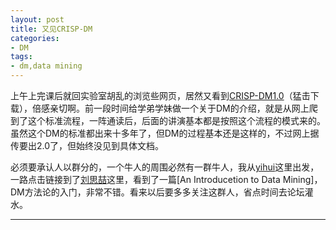 ```yaml
---
layout: post
title: 又见CRISP-DM
categories:
- DM
tags:
- dm,data mining
---
```

上午上完课后就回实验室胡乱的浏览些网页，居然又看到[CRISP-DM1.0][CRISP]（猛击下载），倍感亲切啊。前一段时间给学弟学妹做一个关于DM的介绍，就是从网上爬到了这个标准流程，一阵通读后，后面的讲演基本都是按照这个流程的模式来的。虽然这个DM的标准都出来十多年了，但DM的过程基本还是这样的，不过网上据传要出2.0了，但始终没见到具体文档。

必须要承认人以群分的，一个牛人的周围必然有一群牛人，我从[yihui][yihui]这里出发，一路点击链接到了[刘思喆][liusizhe]这里，看到了一篇[An Introducetion to Data Mining]，DM方法论的入门，非常不错。看来以后要多多关注这群人，省点时间去论坛灌水。


---
[CRISP]:ftp://ftp.software.ibm.com/software/analytics/spss/support/Modeler/Documentation/14/UserManual/CRISP-DM.pdf
[yihui]: http://yihui.name
[liusizhe]: http://www.bjt.name/
